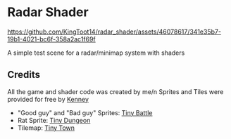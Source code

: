# Radar Shader
https://github.com/KingToot14/radar_shader/assets/46078617/341e35b7-19b1-4021-bc6f-358a2ac1f69f

 A simple test scene for a radar/minimap system with shaders

## Credits
All the game and shader code was created by me/n
Sprites and Tiles were provided for free by [Kenney](https://kenney.nl)
 - "Good guy" and "Bad guy" Sprites: [Tiny Battle](https://kenney.nl/assets/tiny-battle)
 - Rat Sprite: [Tiny Dungeon](https://kenney.nl/assets/tiny-dungeon)
 - Tilemap: [Tiny Town](https://kenney.nl/assets/tiny-town)

